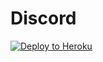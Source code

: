 # Discord


[![Deploy to Heroku](https://www.herokucdn.com/deploy/button.png)](https://heroku.com/deploy)



